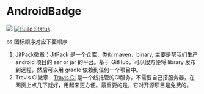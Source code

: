 # AndroidBadge  
[![](https://jitpack.io/v/ZhySir/AndroidBadge.svg)](https://jitpack.io/#ZhySir/AndroidBadge) [![Build Status](https://travis-ci.org/ZhySir/AndroidBadge.svg?branch=master)](https://travis-ci.org/ZhySir/AndroidBadge)  

ps.图标顺序对应下面顺序  
1. JitPack徽章：[JitPack](https://jitpack.io/#ZhySir/AndroidBadge "JitPack") 是一个仓库，类似 maven，binary, 主要是帮我们生产 android 项目的 aar or jar 的平台。基于 GitHub，可以很方便将 library 发布到远程，然后可以用 gradle 依赖到任何一个项目中。  
2. Travis CI徽章：[Travis CI](https://travis-ci.org/ZhySir/AndroidBadge "Travis CI") 是一个线托管的CI服务，不需要自己搭服务器，在网页上点几下就好，用起来更方便。最重要的是，它对开源项目是免费的。
